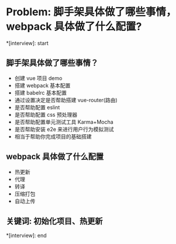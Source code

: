 # Problem: 脚手架具体做了哪些事情，webpack 具体做了什么配置?

*[interview]: start
## 脚手架具体做了哪些事情？
- 创建 vue 项目 demo
- 搭建 webpack 基本配置
- 搭建 babelrc 基本配置
- 通过设置决定是否帮助搭建 vue-router(路由)
- 是否帮助配置 eslint
- 是否帮助配置 css 预处理器
- 是否帮助配置单元测试工具 Karma+Mocha
- 是否帮助安装 e2e 来进行用户行为模拟测试
- 相当于帮助你完成项目的基础搭建

## webpack 具体做了什么配置
- 热更新
- 代理
- 转译
- 压缩打包
- 自动上传

## 关键词: 初始化项目、热更新
*[interview]: end
